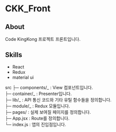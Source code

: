 # CKK_Front

## About

Code KingKong 프로젝트 프론트입니다.

## Skills

- React
- Redux
- material ui

src
├─ components/_ : View 컴포넌트입니다.  
├─ container/_ : Presenter입니다.  
├─ lib/_ : API 통신 코드와 기타 유틸 함수들을 정의합니다.  
├─ module/_ : Redux 모듈입니다.  
├─ pages/ : 실제 보여질 페이지를 정의합니다.  
├─ App.jsx : Route를 정의합니다.  
└─ index.js : 앱의 진입점입니다.
